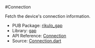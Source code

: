 #Connection

Fetch the device's connection information.

* PUB Package: [rikulo_gap](http://pub.dartlang.org/packages/rikulo_gap)
* Library: [gap](gap:)
* API Reference: [Connection](gap:gap)
* Source: [Connection.dart](source:gap:lib/src)
